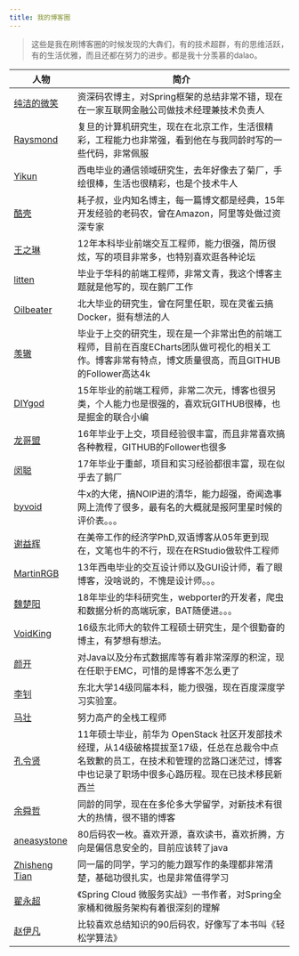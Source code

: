 ```yaml
---
title: 我的博客圈
---
```


> 这些是我在刷博客圈的时候发现的大犇们，有的技术超群，有的思维活跃，有的生活优雅，而且还都在努力的进步。都是我十分羡慕的dalao。

|人物|简介|
|-|-|
|[纯洁的微笑](http://www.ityouknow.com)|资深码农博主，对Spring框架的总结非常不错，现在在一家互联网金融公司做技术经理兼技术负责人|
|[Raysmond](http://raysmond.com/)|复旦的计算机研究生，现在在北京工作，生活很精彩，工程能力也非常强，看到他在与我同龄时写的一些代码，非常佩服|
|[Yikun](http://yikun.github.io/)|西电毕业的通信领域研究生，去年好像去了菊厂，手绘很棒，生活也很精彩，也是个技术牛人|
|[酷壳](http://coolshell.cn/)|耗子叔，业内知名博主，每一篇博文都是经典，15年开发经验的老码农，曾在Amazon，阿里等处做过资深专家|
|[王之琳](https://willin.wang/)|12年本科毕业前端交互工程师，能力很强，简历很炫，写的项目非常多，也特别喜欢逛各种论坛|
|[litten](http://litten.me/)|毕业于华科的前端工程师，非常文青，我这个博客主题就是他写的，现在鹅厂工作|
|[Oilbeater](http://oilbeater.com/)|北大毕业的研究生，曾在阿里任职，现在灵雀云搞Docker，挺有想法的人|
|[羡辙](http://zhangwenli.com/)|毕业于上交的研究生，现在是一个非常出色的前端工程师，目前在百度ECharts团队做可视化的相关工作。博客非常有特点，博文质量很高，而且GITHUB的Follower高达4k|
|[DIYgod](https://www.anotherhome.net/)|15年毕业的前端工程师，非常二次元，博客也很另类，个人能力也是很强的，喜欢玩GITHUB很棒，也是掘金的联合小编|
|[龙哥盟](http://flygon.net/)|16年毕业于上交，项目经验很丰富，而且非常喜欢搞各种教程，GITHUB的Follower也很多|
|[闵聪](https://congm.in/)|17年毕业于重邮，项目和实习经验都很丰富，现在似乎去了鹅厂|
|[byvoid](https://www.byvoid.com/)|牛x的大佬，搞NOIP进的清华，能力超强，奇闻逸事网上流传了很多，最有名的大概就是报阿里星时候的评价表。。。|
|[谢益辉](https://yihui.name/)|在美帝工作的经济学PhD,双语博客从05年更到现在，文笔也牛的不行，现在在RStudio做软件工程师|
|[MartinRGB](http://www.martinrgb.com/)|13年西电毕业的交互设计师以及GUI设计师，看了眼博客，没啥说的，不愧是设计师。。。|
|[魏楚阳](http://brianway.github.io/)|18年毕业的华科研究生，webporter的开发者，爬虫和数据分析的高端玩家，BAT随便进。。。|
|[VoidKing](http://www.voidking.com/)|16级东北师大的软件工程硕士研究生，是个很勤奋的博主，有梦想有想法。|
|[颜开](http://www.yankay.com/)|对Java以及分布式数据库等有着非常深厚的积淀，现在任职于EMC，可惜的是博客不怎么更了|
|[李钊](https://livc.io/)|东北大学14级同届本科，能力很强，现在百度深度学习实验室。|
|[马壮](http://mazhuang.org/)|努力高产的全栈工程师|
|[孔令贤](http://lingxiankong.github.io)|11年硕士毕业，前华为 OpenStack 社区开发部技术经理，从14级破格提拔至17级，任总在总裁令中点名致歉的员工，在技术和管理的岔路口迷茫过，博客中也记录了职场中很多心路历程。现在已技术移民新西兰|
|[余舜哲](http://chocoluffy.com/)|同龄的同学，现在在多伦多大学留学，对新技术有很大的热情，很不错的博客|
|[aneasystone](http://www.aneasystone.com/)|80后码农一枚。喜欢开源，喜欢读书，喜欢折腾，方向是偏信息安全的，目前应该转了java|
|[Zhisheng Tian](http://www.54tianzhisheng.cn)|同一届的同学，学习的能力跟写作的条理都非常清楚，基础功很扎实，也是非常值得学习|
|[翟永超](http://blog.didispace.com/)|《Spring Cloud 微服务实战》一书作者，对Spring全家桶和微服务架构有着很深刻的理解|
|[赵伊凡](http://irfen.me/)|比较喜欢总结知识的90后码农，好像写了本书叫《轻松学算法》|